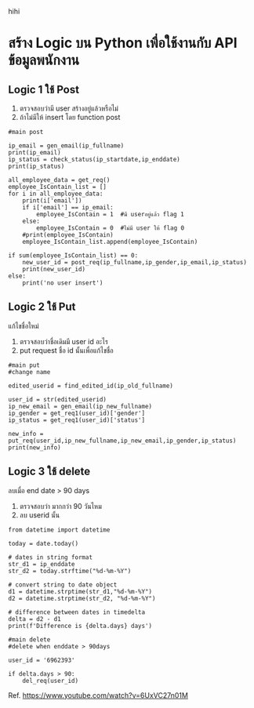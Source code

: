 hihi
# สร้าง Logic บน Python เพื่อใช้งานกับ API ข้อมูลพนักงาน #

## Logic 1 ใช้ Post ##
1. ตรวจสอบว่ามี user สร้างอยู่แล้วหรือไม่
2. ถ้าไม่มีให้ insert โดย function post

```
#main post

ip_email = gen_email(ip_fullname)
print(ip_email)
ip_status = check_status(ip_startdate,ip_enddate)
print(ip_status)

all_employee_data = get_req()
employee_IsContain_list = []
for i in all_employee_data:
    print(i['email'])
    if i['email'] == ip_email:
        employee_IsContain = 1  #มี userอยู่แล้ว flag 1
    else:
        employee_IsContain = 0  #ไม่มี user ให้ flag 0
    #print(employee_IsContain)
    employee_IsContain_list.append(employee_IsContain)

if sum(employee_IsContain_list) == 0:
    new_user_id = post_req(ip_fullname,ip_gender,ip_email,ip_status)
    print(new_user_id)
else:
    print('no user insert')
```

## Logic 2 ใช้ Put ##
แก้ไขชื่อใหม่
1. ตรวจสอบว่าชื่อเดิมมี user id อะไร
2. put request ชื่อ id นั้นเพื่อแก้ไขชื่อ

```
#main put 
#change name

edited_userid = find_edited_id(ip_old_fullname)

user_id = str(edited_userid)
ip_new_email = gen_email(ip_new_fullname)
ip_gender = get_req1(user_id)['gender']
ip_status = get_req1(user_id)['status']

new_info = put_req(user_id,ip_new_fullname,ip_new_email,ip_gender,ip_status)
print(new_info)
```

## Logic 3 ใช้ delete ##
ลบเมื่อ end date > 90 days
1. ตรวจสอบว่า มากกว่า 90 วันไหม
2. ลบ userid นั้น

```
from datetime import datetime

today = date.today()

# dates in string format
str_d1 = ip_enddate
str_d2 = today.strftime("%d-%m-%Y")

# convert string to date object
d1 = datetime.strptime(str_d1,"%d-%m-%Y")
d2 = datetime.strptime(str_d2, "%d-%m-%Y")

# difference between dates in timedelta
delta = d2 - d1
print(f'Difference is {delta.days} days')
```

```
#main delete
#delete when enddate > 90days

user_id = '6962393'

if delta.days > 90:
    del_req(user_id)
```


Ref. https://www.youtube.com/watch?v=6UxVC27n01M


